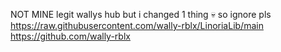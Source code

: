 NOT MINE
legit wallys hub but i changed 1 thing 💀
so ignore pls
https://raw.githubusercontent.com/wally-rblx/LinoriaLib/main
https://github.com/wally-rblx

